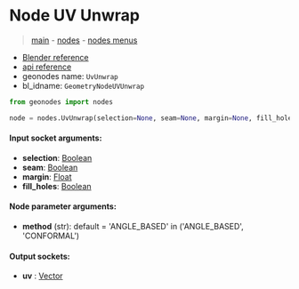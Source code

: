 # Node UV Unwrap

> [main](../structure.md) - [nodes](nodes.md) - [nodes menus](nodes_menus.md)

- [Blender reference](https://docs.blender.org/manual/en/latest/modeling/geometry_nodes/uv/uv_unwrap.html)
- [api reference](https://docs.blender.org/api/current/bpy.types.GeometryNodeUVUnwrap.html)
- geonodes name: `UvUnwrap`
- bl_idname: `GeometryNodeUVUnwrap`

```python
from geonodes import nodes

node = nodes.UvUnwrap(selection=None, seam=None, margin=None, fill_holes=None, method='ANGLE_BASED')
```

#### Input socket arguments:

- **selection**: [Boolean](Boolean.md)
- **seam**: [Boolean](Boolean.md)
- **margin**: [Float](Float.md)
- **fill_holes**: [Boolean](Boolean.md)

#### Node parameter arguments:

- **method** (str): default = 'ANGLE_BASED' in ('ANGLE_BASED', 'CONFORMAL')

#### Output sockets:

- **uv** : [Vector](Vector.md)

